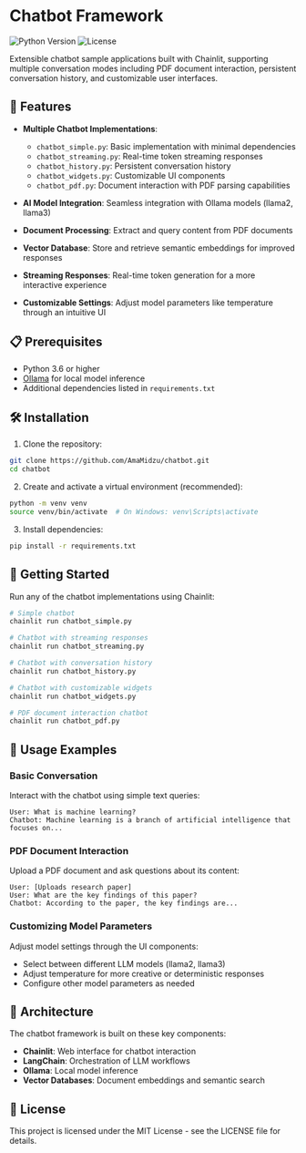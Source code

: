 # Chatbot Framework

![Python Version](https://img.shields.io/badge/python-3.6%2B-blue)
![License](https://img.shields.io/badge/license-MIT-green)

Extensible chatbot sample applications built with Chainlit, supporting multiple conversation modes including PDF document interaction, persistent conversation history, and customizable user interfaces.

## 🚀 Features

- **Multiple Chatbot Implementations**:
  - `chatbot_simple.py`: Basic implementation with minimal dependencies
  - `chatbot_streaming.py`: Real-time token streaming responses
  - `chatbot_history.py`: Persistent conversation history
  - `chatbot_widgets.py`: Customizable UI components
  - `chatbot_pdf.py`: Document interaction with PDF parsing capabilities

- **AI Model Integration**: Seamless integration with Ollama models (llama2, llama3)
- **Document Processing**: Extract and query content from PDF documents
- **Vector Database**: Store and retrieve semantic embeddings for improved responses
- **Streaming Responses**: Real-time token generation for a more interactive experience
- **Customizable Settings**: Adjust model parameters like temperature through an intuitive UI

## 📋 Prerequisites

- Python 3.6 or higher
- [Ollama](https://ollama.ai/) for local model inference
- Additional dependencies listed in `requirements.txt`

## 🛠️ Installation

1. Clone the repository:
```bash
git clone https://github.com/AmaMidzu/chatbot.git
cd chatbot
```

2. Create and activate a virtual environment (recommended):
```bash
python -m venv venv
source venv/bin/activate  # On Windows: venv\Scripts\activate
```

3. Install dependencies:
```bash
pip install -r requirements.txt
```

## 🚀 Getting Started

Run any of the chatbot implementations using Chainlit:

```bash
# Simple chatbot
chainlit run chatbot_simple.py

# Chatbot with streaming responses
chainlit run chatbot_streaming.py

# Chatbot with conversation history
chainlit run chatbot_history.py

# Chatbot with customizable widgets
chainlit run chatbot_widgets.py

# PDF document interaction chatbot
chainlit run chatbot_pdf.py
```

## 📖 Usage Examples

### Basic Conversation
Interact with the chatbot using simple text queries:

```
User: What is machine learning?
Chatbot: Machine learning is a branch of artificial intelligence that focuses on...
```

### PDF Document Interaction
Upload a PDF document and ask questions about its content:

```
User: [Uploads research paper]
User: What are the key findings of this paper?
Chatbot: According to the paper, the key findings are...
```

### Customizing Model Parameters
Adjust model settings through the UI components:
- Select between different LLM models (llama2, llama3)
- Adjust temperature for more creative or deterministic responses
- Configure other model parameters as needed

## 🧩 Architecture

The chatbot framework is built on these key components:

- **Chainlit**: Web interface for chatbot interaction
- **LangChain**: Orchestration of LLM workflows
- **Ollama**: Local model inference
- **Vector Databases**: Document embeddings and semantic search


## 📄 License

This project is licensed under the MIT License - see the LICENSE file for details.
